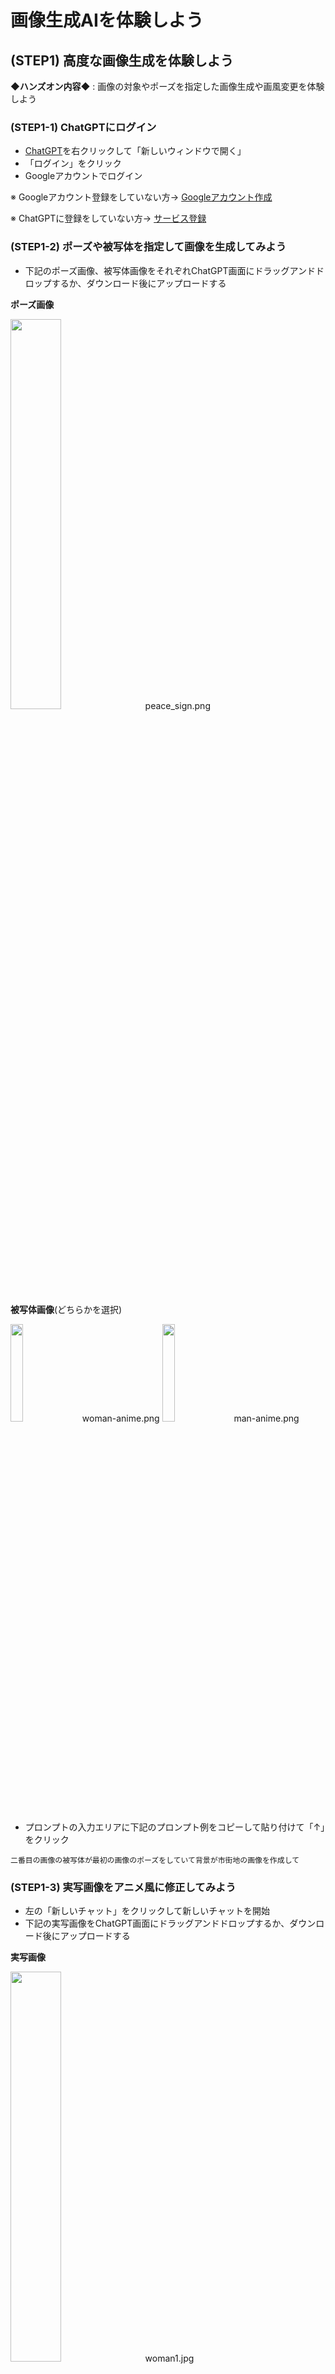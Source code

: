 # 画像生成AIを体験しよう

## (STEP1) 高度な画像生成を体験しよう

**◆ハンズオン内容◆** : 画像の対象やポーズを指定した画像生成や画風変更を体験しよう

### (STEP1-1) ChatGPTにログイン

- [ChatGPT](https://chatgpt.com/)を右クリックして「新しいウィンドウで開く」
- 「ログイン」をクリック
- Googleアカウントでログイン

※ Googleアカウント登録をしていない方→ [Googleアカウント作成](0_GoogleAccount.md)

※ ChatGPTに登録をしていない方→ [サービス登録](0_ServiceSignUp.md)

### (STEP1-2) ポーズや被写体を指定して画像を生成してみよう

- 下記のポーズ画像、被写体画像をそれぞれChatGPT画面にドラッグアンドドロップするか、ダウンロード後にアップロードする

**ポーズ画像**

[<img src="https://github.com/OkinawaOpenLaboratory/ool-tech-connect/raw/main/MediaFiles/peace_sign.png" width="40%">](https://github.com/OkinawaOpenLaboratory/ool-tech-connect/raw/main/MediaFiles/peace_sign.png)　peace_sign.png

**被写体画像**(どちらかを選択)

[<img src="https://github.com/OkinawaOpenLaboratory/ool-tech-connect/raw/main/MediaFiles/woman-anime.png" width="20%">](https://github.com/OkinawaOpenLaboratory/ool-tech-connect/raw/main/MediaFiles/woman-anime.png)　woman-anime.png
[<img src="https://github.com/OkinawaOpenLaboratory/ool-tech-connect/raw/main/MediaFiles/man-anime.png" width="20%">](https://github.com/OkinawaOpenLaboratory/ool-tech-connect/raw/main/MediaFiles/man-anime.png)　man-anime.png

- プロンプトの入力エリアに下記のプロンプト例をコピーして貼り付けて「↑」をクリック

```
二番目の画像の被写体が最初の画像のポーズをしていて背景が市街地の画像を作成して
```

### (STEP1-3) 実写画像をアニメ風に修正してみよう

- 左の「新しいチャット」をクリックして新しいチャットを開始
- 下記の実写画像をChatGPT画面にドラッグアンドドロップするか、ダウンロード後にアップロードする

**実写画像**

[<img src="https://github.com/OkinawaOpenLaboratory/ool-tech-connect/raw/main/MediaFiles/woman1.jpg" width="40%">](https://github.com/OkinawaOpenLaboratory/ool-tech-connect/raw/main/MediaFiles/woman1.jpg)　woman1.jpg

- プロンプトの入力エリアに下記のプロンプト例をコピーして貼り付けて「↑」をクリック

```
この画像をアニメ風に修正して
```

### (STEP1-4) 犬の特徴を反映した画像を生成してみよう

- 左の「新しいチャット」をクリックして新しいチャットを開始
- 下記の犬画像をChatGPT画面にドラッグアンドドロップするか、ダウンロード後にアップロードする

**犬画像**

[<img src="https://github.com/OkinawaOpenLaboratory/ool-tech-connect/raw/main/MediaFiles/shiba.png" width="40%">](https://github.com/OkinawaOpenLaboratory/ool-tech-connect/raw/main/MediaFiles/shiba.png)　shiba.png

- プロンプトの入力エリアに下記のプロンプト例をコピーして貼り付けて「↑」をクリック

```
この画像の被写体が砂浜を走っている画像を作成して
```

### (STEP1-5) ポーズ・被写体・背景を指定した画像で生成してみよう

※ 無料版のChatGPTは画像のアップロードは一日三枚までとなっているので、このハンズオンを実施するにはその日に何もアップロードしていない状態でないといけません

- 左の「新しいチャット」をクリックして新しいチャットを開始
- (STEP1-2)で使用したポーズ画像、被写体画像をそれぞれChatGPT画面にドラッグアンドドロップするか、ダウンロード後にアップロードする
- 下記の背景画像をそれぞれChatGPT画面にドラッグアンドドロップするか、ダウンロード後にアップロードする

**背景画像**

[<img src="https://github.com/OkinawaOpenLaboratory/ool-tech-connect/raw/main/MediaFiles/background-anime.png" width="20%">](https://github.com/OkinawaOpenLaboratory/ool-tech-connect/raw/main/MediaFiles/background-anime.png)　background-anime.png

- プロンプトの入力エリアに下記のプロンプト例をコピーして貼り付けて「↑」をクリック

```
二番目の画像の被写体が最初の画像のポーズをしている三番目の画像を背景とした画像を作成して
```

## (STEP2) いろいろな画像を生成してみよう

**◆ハンズオン内容◆** : 無料でたくさんの画像生成が可能なGeminiを利用していろいろな画像を生成してみよう

### (STEP2-1) Geminiにログイン

- [Gemini](https://gemini.google.com/)を右クリックして「新しいウィンドウで開く」
- 右上の「ログイン」アイコンをクリックしてGoogleアカウントでログイン

### (STEP2-2) Geminiで画像を作成

- 左上にあるGeminiロゴの下にあるLLM選択を「2.5 Flash」にしておく
- プロンプト欄下部にある「画像」をクリックして青文字にしておく
- 「Geminiへのプロンプトを入力」と書かれたプロンプト入力欄に下記のプロンプト例をコピーしたものを貼り付けて紙飛行機アイコン「＞」をクリック

```
フランスのオープンカフェで金髪女性が紅茶を飲んでいる画像を作成して
```

```
データセンターでサーバーを交換する技術者の画像をフラットデザインで作成して
```

```
FAKEと書かれたPC画面を見て驚く女性の画像を作成して
```

```
患者を診察する歯医者の画像をイラスト調で作成して
```

```
アイディアをひらめいたビジネスマンの画像をイラスト調で作成して
```

```
AIロボットが少女にコーヒーを入れている画像を3Dアニメ風で作成して
```

```
雪山の上空からドローンが航空写真を撮影している画像を作成して
```

```
砂浜でPCを持ってくつろぐビジネスマンの画像をマンガ風に作成して
```

```
草原で茶髪の女の子が目玉焼きの乗ったトーストをおいしそうにほおばる画像を作成して
```

```
かわいいダックスフントが絨毯の上からこちらを見上げている画像を作成して
```

```
近未来的なフォルムのバイクが高速道路を疾走している画像を作成して
```

```
スチームパンク映画に出てくるような都市の風景画像を作成して
```

## (STEP3) 生成AIを使って画像のレタッチをしてみよう

**◆ハンズオン内容◆** : 画像の外側の補完や不要なモノの消去などを体験しよう

### (STEP3-1) 画像の外側を補完してみよう

- **編集用画像**
  - 下記の画像をMy Edit画面にドラッグアンドドロップするか、ダウンロード後にアップロードする

[<img src="https://github.com/OkinawaOpenLaboratory/ool-tech-connect/raw/main/MediaFiles/woman1.jpg" width="40%">](https://github.com/OkinawaOpenLaboratory/ool-tech-connect/raw/main/MediaFiles/woman1.jpg)　woman1.jpg

- **My Editにログイン**
  - [My Edit](https://myedit.online/jp/photo-editor)を右クリックして「新しいウィンドウで開く」
  - 右上の「サインイン」をクリック
  - 「CyberLinkアカウントでサインイン」画面で「Google」アイコンを選択してGoogleアカウントでログイン
  - 「CyberLinkへようこそ」画面で情報受け取りが不要ならチェックマークを外して「次へ」をクリック
- **無料クレジットの受け取り**
  - 右上のユーザーアイコンをクリックして「無料クレジットを獲得」を選択し、「3クレジットをもらう」をクリック。受け取り後は右上の×をクリックして無料クレジット受け取りウィンドウを閉じる
- **AI画像拡張で画像の外側を補完**
  - 上部メニューの「画像編集ツール」にマウスカーソルをもっていくとメニューが開くので、「AI画像拡張」をクリック
  - 「ファイルを選択」をクリック
  - 「より良いエクスペリエンスのためのデータ処理」ウィンドウが開いたら、データ処理内容に同意するチェックボックスにチェックを入れて「続行」をクリック
  - `woman1.jpg`をアップロード
  - 「縦横比」を「1:1」に変更して画像を少し上へ移動させる
  - 「生成」ボタンをクリック

### (STEP3-2) 画像の不要なモノを削除してみよう

- **編集用画像**
  - 下記の画像をClipdrop画面にドラッグアンドドロップするか、ダウンロード後にアップロードする

[<img src="https://github.com/OkinawaOpenLaboratory/ool-tech-connect/raw/main/MediaFiles/woman2.jpg" width="40%">](https://github.com/OkinawaOpenLaboratory/ool-tech-connect/raw/main/MediaFiles/woman2.jpg)　woman2.jpg

- **Clipdropにログイン**
  - [Clipdrop](https://clipdrop.co/)を右クリックして「新しいウィンドウで開く」
  - 右上の「Sign-in/Sign-up」をクリック
  - 「Sign in to continue」画面で「Continue with Google」を選択してGoogleアカウントでログイン
- **不要なモノを削除**
  - 「Image edition」をクリック後、「Cleanup」をクリック
  - 「Click, paste, or drop a file here to start.」をクリックして`woman2.jpg`をアップロード
  - 緑色の円でテーブルの上の物を塗りつぶして「Clean」をクリック

### (STEP3-3) 画像の背景を除去してみよう

- **Clipdropのメインページへ戻る**
  - 左上の「< Back」をクリックして「CLEANUP」の画面に戻った後、左上の「Clipdrop by Jasper」をクリックしてメインページへ戻る
    - 左上が「三」アイコンになっている場合は、「三」をクリックして「All tools」をクリックしてメインページへ戻る
- **背景の除去**
  - 「Image edition」をクリック後、「Remove background」をクリック
  - 「Click, paste, or drop up to 10 files here to start.」をクリックして、STEP3-2の画像をドラッグアンドドロップかアップロードする
  - 「Remove background」をクリック

